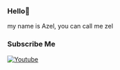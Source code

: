 ### Hello👋

my name is Azel, you can call me zel

### Subscribe Me

[![Youtube](https://img.shields.io/badge/Youtube-FF0014?style=for-the-badge&logo=youtube&logoColor=white)](https://youtube.com/channel/UCBnffQwWcKFgOK5rPX3u9-A)
<!--
**AzelCH/AzelCH** is a ✨ _special_ ✨ repository because its `README.md` (this file) appears on your GitHub profile.

Here are some ideas to get you started:

- 🔭 I’m currently working on ...
- 🌱 I’m currently learning ...
- 👯 I’m looking to collaborate on ...
- 🤔 I’m looking for help with ...
- 💬 Ask me about ...
- 📫 How to reach me: ...
- 😄 Pronouns: ...
- ⚡ Fun fact: ...
-->
